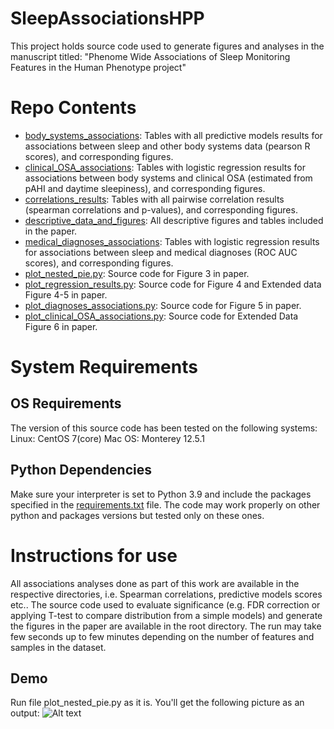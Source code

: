 # SleepAssociationsHPP
This project holds source code used to generate figures and analyses in the manuscript titled: "Phenome Wide Associations of Sleep Monitoring Features in the Human Phenotype project"

# Repo Contents
- [body_systems_associations](./body_systems_associations): Tables with all predictive models results for associations between sleep and other body systems data (pearson R scores), and corresponding figures.
- [clinical_OSA_associations](./clinical_OSA_associations): Tables with logistic regression results for associations between body systems and clinical OSA (estimated from pAHI and daytime sleepiness), and corresponding figures.
- [correlations_results](./correlations_results): Tables with all pairwise correlation results (spearman correlations and p-values), and corresponding figures.
- [descriptive_data_and_figures](./descriptive_data_and_figures): All descriptive figures and tables included in the paper.
- [medical_diagnoses_associations](./medical_diagnoses_associations): Tables with logistic regression results for associations between sleep and medical diagnoses (ROC AUC scores), and corresponding figures.
- [plot_nested_pie.py](./plot_nested_pie.py): Source code for Figure 3 in paper.
- [plot_regression_results.py](./plot_regression_results.py): Source code for Figure 4 and Extended data Figure 4-5 in paper.
- [plot_diagnoses_associations.py](./plot_diagnoses_associations.py): Source code for Figure 5 in paper.
- [plot_clinical_OSA_associations.py](./plot_clinical_OSA_associations.py): Source code for Extended Data Figure 6 in paper.

# System Requirements
## OS Requirements
The version of this source code has been tested on the following systems:
Linux: CentOS 7(core)
Mac OS: Monterey 12.5.1  

## Python Dependencies
Make sure your interpreter is set to Python 3.9 and include the packages specified in the [requirements.txt](./requirements.txt) file.
The code may work properly on other python and packages versions but tested only on these ones.

# Instructions for use
All associations analyses done as part of this work are available in the respective directories, i.e. Spearman correlations, predictive models scores etc..
The source code used to evaluate significance (e.g. FDR correction or applying T-test to compare distribution from a simple models) and generate the figures in the paper are available in the root directory. 
The run may take few seconds up to few minutes depending on the number of features and samples in the dataset.

## Demo
Run file plot_nested_pie.py as it is.
You'll get the following picture as an output:
![Alt text](./correlations_results/nested_pie-correlations.png)
